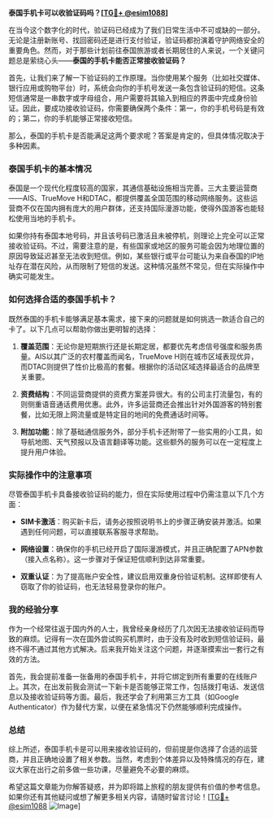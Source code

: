 **泰国手机卡可以收验证码吗？[[TG💪+ @esim1088](https://t.me/s/esim1088)]**

在当今这个数字化的时代，验证码已经成为了我们日常生活中不可或缺的一部分。无论是注册新账号、找回密码还是进行支付验证，验证码都扮演着守护网络安全的重要角色。然而，对于那些计划前往泰国旅游或者长期居住的人来说，一个关键问题总是萦绕心头——**泰国的手机卡能否正常接收验证码？**

首先，让我们来了解一下验证码的工作原理。当你使用某个服务（比如社交媒体、银行应用或购物平台）时，系统会向你的手机号发送一条包含验证码的短信。这条短信通常是一串数字或字母组合，用户需要将其输入到相应的界面中完成身份验证。因此，要成功接收验证码，你需要确保两个条件：第一，你的手机号码是有效的；第二，你的手机能够正常接收短信。

那么，泰国的手机卡是否能满足这两个要求呢？答案是肯定的，但具体情况取决于多种因素。

### 泰国手机卡的基本情况

泰国是一个现代化程度较高的国家，其通信基础设施相当完善。三大主要运营商——AIS、TrueMove H和DTAC，都提供覆盖全国范围的移动网络服务。这些运营商不仅在国内拥有庞大的用户群体，还支持国际漫游功能，使得外国游客也能轻松使用当地的手机卡。

如果你持有泰国本地号码，并且该号码已激活且未被停机，则理论上完全可以正常接收验证码。不过，需要注意的是，有些国家或地区的服务可能会因为地理位置的原因导致延迟甚至无法收到短信。例如，某些银行或平台可能认为来自泰国的IP地址存在潜在风险，从而限制了短信的发送。这种情况虽然不常见，但在实际操作中确实可能发生。

### 如何选择合适的泰国手机卡？

既然泰国的手机卡能够满足基本需求，接下来的问题就是如何挑选一款适合自己的卡了。以下几点可以帮助你做出更明智的选择：

1. **覆盖范围**：无论你是短期旅行还是长期定居，都要优先考虑信号强度和服务质量。AIS以其广泛的农村覆盖而闻名，TrueMove H则在城市区域表现优异，而DTAC则提供了性价比极高的套餐。根据你的活动区域选择最适合的品牌至关重要。

2. **资费结构**：不同运营商提供的资费方案差异很大。有的公司主打流量包，有的则侧重语音通话费用优惠。此外，许多运营商还会推出针对外国游客的特别套餐，比如无限上网流量或是特定目的地间的免费通话时间等。

3. **附加功能**：除了基础通信服务外，部分手机卡还附带了一些实用的小工具，如导航地图、天气预报以及语言翻译等功能。这些额外的服务可以在一定程度上提升用户体验。

### 实际操作中的注意事项

尽管泰国手机卡具备接收验证码的能力，但在实际使用过程中仍需注意以下几个方面：

- **SIM卡激活**：购买新卡后，请务必按照说明书上的步骤正确安装并激活。如果遇到任何问题，可以直接联系客服寻求帮助。
  
- **网络设置**：确保你的手机已经开启了国际漫游模式，并且正确配置了APN参数（接入点名称）。这一步骤对于保证短信顺利到达非常重要。

- **双重认证**：为了提高账户安全性，建议启用双重身份验证机制。这样即使有人窃取了你的验证码，也无法轻易登录你的账户。

### 我的经验分享

作为一个经常往返于国内外的人士，我曾经亲身经历了几次因无法接收验证码而导致的麻烦。记得有一次在国外尝试购买机票时，由于没有及时收到短信验证码，最终不得不通过其他方式解决。后来我开始关注这个问题，并逐渐摸索出一套行之有效的方法。

首先，我会提前准备一张备用的泰国手机卡，并将它绑定到所有重要的在线账户上。其次，在出发前我会测试一下新卡是否能够正常工作，包括拨打电话、发送信息以及接收验证码等方面。最后，我还学会了利用第三方工具（如Google Authenticator）作为替代方案，以便在紧急情况下仍然能够顺利完成操作。

### 总结

综上所述，泰国手机卡是可以用来接收验证码的，但前提是你选择了合适的运营商，并且正确地设置了相关参数。当然，考虑到个体差异以及特殊情况的存在，建议大家在出行之前多做一些功课，尽量避免不必要的麻烦。

希望这篇文章能为你解答疑惑，并为即将踏上旅程的朋友提供有价值的参考信息。如果你还有其他疑问或想了解更多相关内容，请随时留言讨论！[[TG💪+ @esim1088](https://t.me/s/esim1088) ![Image](https://i.postimg.cc/4NQfJmqS/Snipaste-2025-05-13-00-14-12.png)]